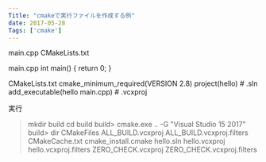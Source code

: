 ```yaml
---
Title: "cmakeで実行ファイルを作成する例"
date: 2017-05-28
Tags: ['cmake']
---
```



main.cpp
CMakeLists.txt

main.cpp
int main()
{
   return 0;
}

CMakeLists.txt
cmake_minimum_required(VERSION 2.8)
project(hello) # .sln
add_executable(hello main.cpp) # .vcxproj

実行
> mkdir build
> cd build
build> cmake.exe .. -G "Visual Studio 15 2017"
build> dir 
CMakeFiles
ALL_BUILD.vcxproj
ALL_BUILD.vcxproj.filters
CMakeCache.txt
cmake_install.cmake
hello.sln
hello.vcxproj
hello.vcxproj.filters
ZERO_CHECK.vcxproj
ZERO_CHECK.vcxproj.filters

